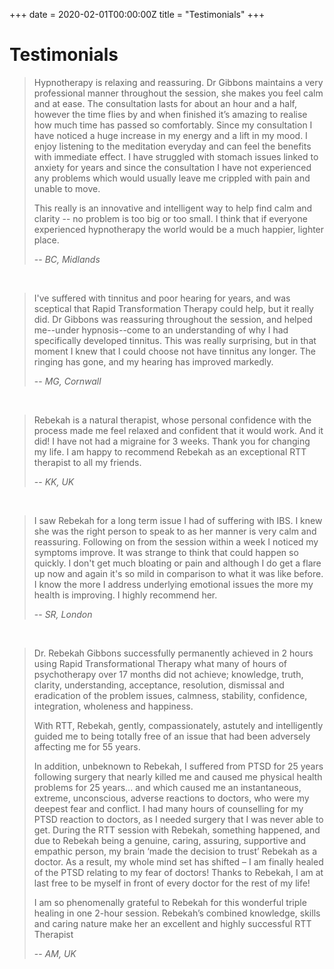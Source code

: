 +++
date = 2020-02-01T00:00:00Z
title = "Testimonials"
+++

# Testimonials

> Hypnotherapy is relaxing and reassuring. Dr Gibbons maintains a very professional manner throughout the session, she makes you feel calm and at ease. The consultation lasts for about an hour and a half, however the time flies by and when finished it’s amazing to realise how much time has passed so comfortably. Since my consultation I have noticed a huge increase in my energy and a lift in my mood. I enjoy listening to the meditation everyday and can feel the benefits with immediate effect. I have struggled with stomach issues linked to anxiety for years and since the consultation I have not experienced any problems which would usually leave me crippled with pain and unable to move.
>
> This really is an innovative and intelligent way to help find calm and clarity -- no problem is too big or too small. I think that if everyone experienced hypnotherapy the world would be a much happier, lighter place.
>
> -- <cite>BC, Midlands</cite>

<br />

> I've suffered with tinnitus and poor hearing for years, and was sceptical that Rapid Transformation Therapy could help, but it really did. Dr Gibbons was reassuring throughout the session, and helped me--under hypnosis--come to an understanding of why I had specifically developed tinnitus. This was really surprising, but in that moment I knew that I could choose not have tinnitus any longer. The ringing has gone, and my hearing has improved markedly.
>
> -- <cite>MG, Cornwall</cite>

<br />

> Rebekah is a natural therapist, whose personal confidence with the process made me feel relaxed and confident that it would work. And it did! I have not had a migraine for 3 weeks. Thank you for changing my life. I am happy to recommend Rebekah as an exceptional RTT therapist to all my friends.
>
> -- <cite>KK, UK</cite>

<br />

> I saw Rebekah for a long term issue I had of suffering with IBS.  I knew she was the right person to speak to as her manner is very calm and reassuring. Following on from the session within a week I noticed my symptoms improve.  It was strange to think that could happen so quickly.  I don't get much bloating or pain and although I do get a flare up now and again it's so mild in comparison to what it was like before. I know the more I address underlying emotional issues the more my health is improving.  I highly recommend her.
>
> -- <cite>SR, London</cite>

<br />

> Dr. Rebekah Gibbons successfully permanently achieved in 2 hours using Rapid Transformational Therapy what many of hours of psychotherapy over 17 months did not achieve; knowledge, truth, clarity, understanding, acceptance, resolution, dismissal and eradication of the problem issues, calmness, stability, confidence, integration, wholeness and happiness.
>
> With RTT, Rebekah, gently, compassionately, astutely and intelligently guided me to being totally free of an issue that had been adversely affecting me for 55 years.
>
> In addition, unbeknown to Rebekah, I suffered from PTSD for 25 years following surgery that nearly killed me and caused me physical health problems for 25 years... and which caused me an instantaneous, extreme, unconscious, adverse reactions to doctors, who were my deepest fear and conflict. I had many hours of counselling for my PTSD reaction to doctors, as I needed surgery that I was never able to get. During the RTT session with Rebekah, something happened, and due to Rebekah being a genuine, caring, assuring, supportive and empathic person, my brain ‘made the decision to trust’ Rebekah as a doctor. As a result, my whole mind set has shifted – I am finally healed of the PTSD relating to my fear of doctors! Thanks to Rebekah, I am at last free to be myself in front of every doctor for the rest of my life!
>
> I am so phenomenally grateful to Rebekah for this wonderful triple healing in one 2-hour session. Rebekah’s combined knowledge, skills and caring nature make her an excellent and highly successful RTT Therapist
>
> -- <cite>AM, UK<cite>
